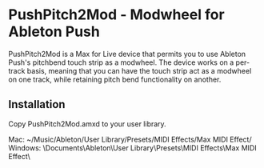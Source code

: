PushPitch2Mod - Modwheel for Ableton Push
=============

PushPitch2Mod is a Max for Live device that permits you to use Ableton Push's pitchbend touch strip as a modwheel. The device works on a per-track basis, meaning that you can have the touch strip act as a modwheel on one track, while retaining pitch bend functionality on another.

Installation
-------

Copy PushPitch2Mod.amxd to your user library.

Mac: ~/Music/Ableton/User Library/Presets/MIDI Effects/Max MIDI Effect/
Windows: \Documents\Ableton\User Library\Presets\MIDI Effects\Max MIDI Effect\
